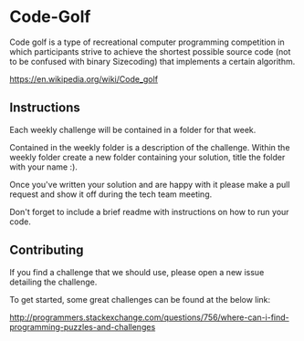 # Code-Golf

Code golf is a type of recreational computer programming competition in which participants strive to achieve the shortest possible source code (not to be confused with binary Sizecoding) that implements a certain algorithm.

https://en.wikipedia.org/wiki/Code_golf

## Instructions

Each weekly challenge will be contained in a folder for that week.

Contained in the weekly folder is a description of the challenge. Within the weekly folder create a new folder containing your solution, title the folder with your name :).

Once you've written your solution and are happy with it please make a pull request and show it off during the tech team meeting.

Don't forget to include a brief readme with instructions on how to run your code.

## Contributing

If you find a challenge that we should use, please open a new issue detailing the challenge.

To get started, some great challenges can be found at the below link:

http://programmers.stackexchange.com/questions/756/where-can-i-find-programming-puzzles-and-challenges

